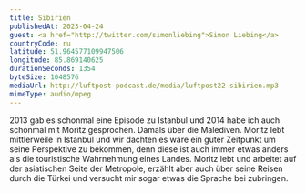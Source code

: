 ```yaml
---
title: Sibirien
publishedAt: 2023-04-24
guest: <a href="http://twitter.com/simonliebing">Simon Liebing</a>
countryCode: ru
latitude: 51.964577109947506
longitude: 85.869140625
durationSeconds: 1354
byteSize: 1048576 
mediaUrl: http://luftpost-podcast.de/media/luftpost22-sibirien.mp3
mimeType: audio/mpeg
---
```


2013 gab es schonmal eine Episode zu Istanbul und 2014 habe ich auch schonmal mit Moritz gesprochen. Damals über die Malediven. Moritz lebt mittlerweile in Istanbul und wir dachten es wäre ein guter Zeitpunkt um seine Perspektive zu bekommen, denn diese ist auch immer etwas anders als die touristische Wahrnehmung eines Landes. Moritz lebt und arbeitet auf der asiatischen Seite der Metropole, erzählt aber auch über seine Reisen durch die Türkei und versucht mir sogar etwas die Sprache bei zubringen.
